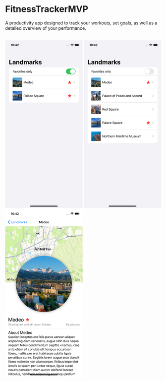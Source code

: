 # FitnessTrackerMVP

A productivity app designed to track your workouts, set goals, as well as a detailed overview of your performance.

<br>
<img src="https://github.com/Sterrvac/Maps/blob/main/Image/1.png" 
width="250"> <img src="https://github.com/Sterrvac/Maps/blob/main/Image/2.png" 
width="250"> <img src="https://github.com/Sterrvac/Maps/blob/main/Image/3.png" width="250">
